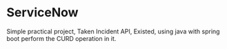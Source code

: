 # ServiceNow
Simple practical project, Taken Incident API, Existed, using java with spring boot perform the CURD operation in it.
